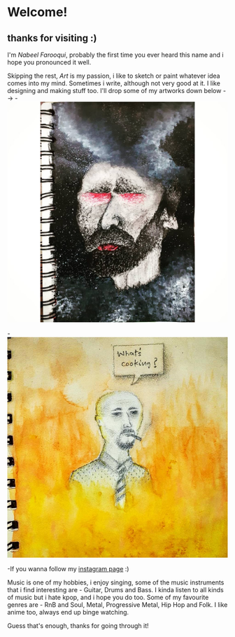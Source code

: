 # Welcome!
                                                                                 
thanks for visiting :)                                                                                                             
-----------------------------------------------------------------------------------------------------------------------------------------------------------------------------------

I'm *Nabeel Farooqui*, probably the first time you ever heard this name and i hope you pronounced it well. 

Skipping the rest, _Art_ is my passion, i like to sketch or paint whatever idea comes into my mind. Sometimes i write, although not very good at it. I like designing and making stuff too. I'll drop some of my artworks down below -->
-![1](103986720_656221091626682_3653575861303190873_n.jpg)

-![2](93590070_256002488876607_6349157290146528570_n.jpg)

-If you wanna follow my [instagram page](https://www.instagram.com/thy_is_art/) :)  

Music is one of my hobbies, i enjoy singing, some of the music instruments that i find interesting are - Guitar, Drums and Bass. I kinda listen to all kinds of music but i hate kpop, and i hope you do too. Some of my favourite genres are - RnB and Soul, Metal, Progressive Metal, Hip Hop and Folk. I like anime too, always end up binge watching.

Guess that's enough, thanks for going through it!
